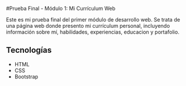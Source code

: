 #Prueba Final - Módulo 1: Mi Currículum Web

Este es mi prueba final del primer módulo de desarrollo web. Se trata de una página web donde presento mi currículum personal, incluyendo información sobre mí, habilidades, experiencias, educacion y portafolio.

## Tecnologías
- HTML
- CSS
- Bootstrap
